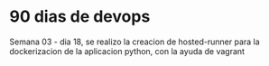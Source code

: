 # 90 dias de devops
Semana 03 - dia 18, se realizo la creacion de hosted-runner para la dockerizacion de la aplicacion python, con la ayuda de vagrant